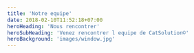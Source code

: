 ```yaml
---
title: 'Notre equipe'
date: 2018-02-10T11:52:18+07:00
heroHeading: 'Nous rencontrer'
heroSubHeading: 'Venez rencontrer l equipe de CatSolution©'
heroBackground: 'images/window.jpg'
---
```

